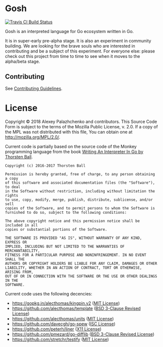 # Gosh

[![Travis CI Build Status](https://travis-ci.org/gosh-lang/gosh.svg)](https://travis-ci.org/gosh-lang/gosh)

Gosh is an interpreted language for Go ecosystem written in Go.

It is in super-early pre-alpha stage. It is also an experiment in community building.
We are looking for the brave souls who are interested in contributing and be a subject of this experiment.
For everyone else: please check out this project from time to time to see when it moves to
the alpha/beta stage.

## Contributing

See [Contributing Guidelines](CONTRIBUTING.md).

# License

Copyright © 2018 Alexey Palazhchenko and contributors.
This Source Code Form is subject to the terms of the Mozilla Public
License, v. 2.0. If a copy of the MPL was not distributed with this
file, You can obtain one at http://mozilla.org/MPL/2.0/.

Current code is partially based on the source code of the Monkey programming language
from the book [Writing An Interpreter In Go by Thorsten Ball](https://interpreterbook.com).

```
Copyright (c) 2016-2017 Thorsten Ball

Permission is hereby granted, free of charge, to any person obtaining a copy
of this software and associated documentation files (the "Software"), to deal
in the Software without restriction, including without limitation the rights
to use, copy, modify, merge, publish, distribute, sublicense, and/or sell
copies of the Software, and to permit persons to whom the Software is
furnished to do so, subject to the following conditions:

The above copyright notice and this permission notice shall be included in all
copies or substantial portions of the Software.

THE SOFTWARE IS PROVIDED "AS IS", WITHOUT WARRANTY OF ANY KIND, EXPRESS OR
IMPLIED, INCLUDING BUT NOT LIMITED TO THE WARRANTIES OF MERCHANTABILITY,
FITNESS FOR A PARTICULAR PURPOSE AND NONINFRINGEMENT. IN NO EVENT SHALL THE
AUTHORS OR COPYRIGHT HOLDERS BE LIABLE FOR ANY CLAIM, DAMAGES OR OTHER
LIABILITY, WHETHER IN AN ACTION OF CONTRACT, TORT OR OTHERWISE, ARISING FROM,
OUT OF OR IN CONNECTION WITH THE SOFTWARE OR THE USE OR OTHER DEALINGS IN THE
SOFTWARE.
```

Current code uses the following decencies:

* https://gopkg.in/alecthomas/kingpin.v2 ([MIT License](https://github.com/alecthomas/kingpin/blob/v2.2.6/COPYING))
* https://github.com/alecthomas/template ([BSD 3-Clause Revised License](https://github.com/alecthomas/template/blob/master/LICENSE))
* https://github.com/alecthomas/units ([MIT License](https://github.com/alecthomas/units/blob/master/COPYING))
* https://github.com/davecgh/go-spew ([ISC License](https://github.com/davecgh/go-spew/blob/master/LICENSE))
* https://github.com/peterh/liner ([X11 License](https://github.com/peterh/liner/blob/master/COPYING))
* https://github.com/pmezard/go-difflib ([BSD 3-Clause Revised License](https://github.com/pmezard/go-difflib/blob/master/LICENSE))
* https://github.com/stretchr/testify ([MIT License](https://github.com/stretchr/testify/blob/master/LICENSE))

